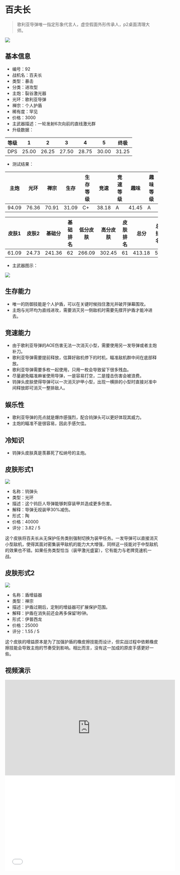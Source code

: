 # 百夫长

> 歌利亚导弹唯一指定形象代言人，虚空假面外形传承人，p2桌面清理大师。

<img src="/ships/ship_92.png" style={{zoom:1}}/>

## 基本信息

- 编号：92
- 战机名：百夫长
- 类型：暴击
- 分类：进攻型
- 主炮：裂谷激光器
- 光环：歌利亚导弹
- 禅宗：个人护盾
- 稀有度：罕见
- 价格：3000
- 主武器描述：一轮发射6次向前的直线激光群
- 升级数据：

| 等级 | 1 | 2 | 3 | 4 | 5 | 终极 |
|--|--|--|--|--|--|--|
| DPS | 25.00 | 26.25 | 27.50 | 28.75 | 30.00 | 31.25 |

- 测试结果：

| 主炮 | 光环 | 禅宗 | 生存 | 生存等级 | 竞速 | 竞速等级 | 趣味 | 趣味等级 |
|--|--|--|--|--|--|--|--|--|
| 94.09 | 76.36 | 70.91 | 31.09 | C+ | 38.18 | A | 41.45 | A |

| 皮肤1 | 皮肤2 | 基础分 | 基础排名 | 低分皮肤 | 高分皮肤 | 皮肤排名 | 总分 | 总排名 |
|--|--|--|--|--|--|--|--|--|
| 61.09 | 24.73 | 241.36 | 62 | 266.09 | 302.45 | 61 | 413.18 | 52 |

- 主武器图示：

<img src="/illustration/main_92.gif" style={{zoom:1}}/>

## 生存能力

- 唯一的防御技能是个人护盾，可以在关键时候挡住激光并破开弹幕围攻。
- 主炮与光环均为直线进攻，需要消灭另一侧敌机时需要先撑开护盾才能冲进去。

## 竞速能力

- 由于歌利亚导弹的AOE伤害无法一次消灭小型，需要使用另一发导弹或者主炮补刀。
- 歌利亚导弹需要提前释放，估算好敌机停下的时机，瞄准敌机群中间在底部释放。
- 歌利亚导弹需要多枚一起使用，只用一枚会导致留下很多残血。
- 尽量避免瞄准麻雀使用导弹，一是容易打空，二是撞击伤害会被浪费。
- 钨弹头皮肤使得导弹可以一次消灭护甲小型，出现一横排的小型时直接对准中间释放即可消灭一整排敌人。

## 娱乐性

- 歌利亚导弹的亮点就是爆炸感强烈，配合钨弹头可以更好体现其威力。
- 主炮的瞄准不是很容易，因此手感欠佳。

## 冷知识

- 钨弹头皮肤真是羡慕死了松纳号的主炮。

## 皮肤形式1

<img src="/ships/ship_92_apex_1.png" style={{zoom:1}}/>

- 名称：钨弹头
- 类型：光环
- 描述：这个钨巨人导弹能够刺穿装甲并造成更多伤害。
- 解释：导弹无视装甲30%减伤。
- 形式：陶
- 价格：40000
- 评分：3.82 / 5

这个皮肤将百夫长从无保护任务类别强制切换为装甲任务。一发导弹可以直接消灭小型敌机，使得其面对密集装甲敌机的能力大大增强，同样这一技能对于中型敌机的效果也不错。如果任务类型恰当（装甲激光盛宴），它有能力与老牌竞速机一战。

## 皮肤形式2

<img src="/ships/ship_92_apex_2.png" style={{zoom:1}}/>

- 名称：盾增益器
- 类型：禅宗
- 描述：护盾过期后，定制的增益器可扩展保护范围。
- 解释：护盾在消失前还会再多保留1秒钟。
- 形式：伊普西龙
- 价格：25000
- 评分：1.55 / 5

这个皮肤的增益原本是为了加强护盾的橡皮擦技能而设计，但实战过程中依赖橡皮擦技能会导致主炮的节奏受到影响。相比而言，没有这一加成的原皮手感更好一些。

## 视频演示

<iframe width="560" height="315" src="https://www.youtube.com/embed/sDaLtMeW2q8?si=La9arBHiicCBBt98" title="YouTube video player" frameborder="0" allow="accelerometer; autoplay; clipboard-write; encrypted-media; gyroscope; picture-in-picture; web-share" referrerpolicy="strict-origin-when-cross-origin" allowfullscreen></iframe>

<br/>

<iframe width="560" height="315" src="//player.bilibili.com/player.html?aid=917962259&bvid=BV1Mu4y1a7xd&cid=1321215218&p=1&autoplay=false" scrolling="no" border="0" frameborder="no" allow="accelerometer; autoplay; clipboard-write; encrypted-media; gyroscope; picture-in-picture; web-share" framespacing="0" allowfullscreen="true"> </iframe>